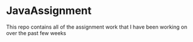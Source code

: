 # JavaAssignment
This repo contains all of the assignment work that I have been working on over the past few weeks

